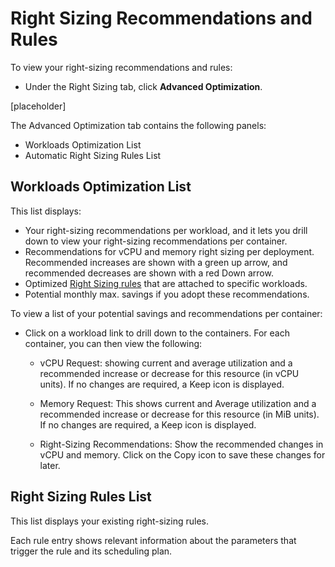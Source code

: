 <meta name=“robots” content=“noindex”>

#  Right Sizing Recommendations and Rules 

To view your right-sizing recommendations and rules:   

*  Under the Right Sizing tab, click **Advanced Optimization**. 

[placeholder]

The Advanced Optimization tab contains the following panels:  

*  Workloads Optimization List 
*  Automatic Right Sizing Rules List

##  Workloads Optimization List 

This list displays: 

* Your right-sizing recommendations per workload, and it lets you drill down to view your right-sizing recommendations per container. 
*  Recommendations for vCPU and memory right sizing per deployment. Recommended increases are shown with a green up arrow, and recommended decreases are shown with a red Down arrow.  
*  Optimized [Right Sizing rules]() that are attached to specific workloads.
*  Potential monthly max. savings if you adopt these recommendations.  

To view a list of your potential savings and recommendations per container: 

*  Click on a workload link to drill down to the containers. For each container, you can then view the following: 

    *  vCPU Request: showing current and average utilization and a recommended increase or decrease for this resource (in vCPU units). If no changes are required, a Keep icon is displayed. 

    *  Memory Request: This shows current and Average utilization and a recommended increase or decrease for this resource (in MiB units). If no changes are required, a Keep icon is displayed. 

    *  Right-Sizing Recommendations: Show the recommended changes in vCPU and memory. Click on the Copy icon to save these changes for later. 

##  Right Sizing Rules List 

This list displays your existing right-sizing rules.  

Each rule entry shows relevant information about the parameters that trigger the rule and its scheduling plan. 

